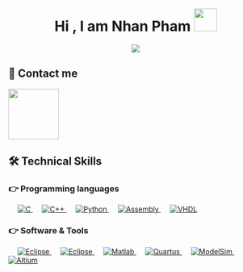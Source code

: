 <h1 align="center">Hi , I am Nhan Pham <img src="https://emojis.slackmojis.com/emojis/images/1588315024/8823/hyperkitty.gif?1588315024" width="45"></h1>
<p align="center">
  <a href="https://github.com/DenverCoder1/readme-typing-svg"><img src="https://readme-typing-svg.herokuapp.com?lines=Electrical+Engineering+Student;Interested+in+Embed+System+and+Automation&center=true&width=500&height=50"></a>
</p>

## 🧖 Contact me
<a href="https://www.facebook.com/t.nhan.p.01">
<img src="https://img.shields.io/badge/Facebook-1877F2?style=for-the-badge&logo=facebook&logoColor=white" width="100"/>
</a>


## 🛠️ Technical Skills
### 👉 Programming languages

<p align="left"> 
  &emsp; 
  <a href="https://www.cprogramming.com/" target="_blank"> 
    <img alt="C" src="https://img.shields.io/badge/C%20-%232370ED.svg?logo=c&logoColor=white">
  </a> 
  &emsp;
  <a href="https://www.w3schools.com/cpp/" target="_blank"> 
    <img alt="C++" src="https://img.shields.io/badge/C++%20-%2300599C.svg?logo=c%2B%2B&logoColor=white">
  </a> 
  &emsp;
   <a href="https://www.python.org" target="_blank">
    <img alt="Python" src="https://img.shields.io/badge/Python%20-%2314354C.svg?logo=python&logoColor=white">
  </a>
  &emsp;
  <a href="#">
    <img alt="Assembly" src="https://img.shields.io/badge/Assembly%20-%5391FE.svg?logo=assembly&logoColor=white"/>
  </a>
  &emsp;
  <a href="#">
    <img alt="VHDL" src="https://img.shields.io/badge/VHDL%20-%232370ED.svg?logo=vhdl&logoColor=white"/>
  </a>
</p>


### 👉 Software & Tools
<p align="left"> 
   &emsp;
  <a href="#">
    <img alt="Eclipse" src="https://img.shields.io/badge/VisualStudio%20-5C2D91.svg?logo=visual%20studio&logoColor=white"/>
  </a>
  &emsp;
  <a href="#">
    <img alt="Eclipse" src="https://img.shields.io/badge/Eclipse%20-%232370ED.svg?logo=eclipse&logoColor=white"/>
  </a>
  &emsp; 
  <a href="https://www.mathworks.com/products/matlab.html/" target="_blank"> 
    <img alt="Matlab" src="https://img.shields.io/badge/Matlab%20-%232370ED.svg?logo=matlab&logoColor=white">
  </a> 
  &emsp;
  <a href="https://www.w3schools.com/cpp/" target="_blank"> 
    <img alt="Quartus" src="https://img.shields.io/badge/Quartus%20-%2300599C.svg?logo=quartus&logoColor=white">
  </a> 
  &emsp;
   <a href="https://www.python.org" target="_blank">
    <img alt="ModelSim" src="https://img.shields.io/badge/ModelSim%20-%2314354C.svg?logo=modelsim&logoColor=white">
  </a>
  &emsp;
  <a href="#">
    <img alt="Altium" src="https://img.shields.io/badge/Altium%20-%5391FE.svg?logo=altium&logoColor=white"/>
  </a>
</p>

<!-- [![Top Langs](https://github-readme-stats.vercel.app/api/top-langs/?username=nhanphamxb7&layout=compact)](https://github.com/anuraghazra/github-readme-stats) -->

